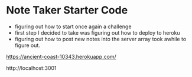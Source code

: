 # Note Taker Starter Code
- figuring out how to start once again a challenge
- first step I decided to take was figuring out how to deploy to heroku
- figuring out how to post new notes into the server array took awhile to figure out. 

https://ancient-coast-10343.herokuapp.com/

http://localhost:3001